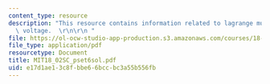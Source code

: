 ```yaml
---
content_type: resource
description: "This resource contains information related to lagrange multipliers and\
  \ voltage.  \r\n\r\n "
file: https://ol-ocw-studio-app-production.s3.amazonaws.com/courses/18-02sc-multivariable-calculus-fall-2010/e17d1ae13c8fbbe66bccbc3a55b556fb_MIT18_02SC_pset6sol.pdf
file_type: application/pdf
resourcetype: Document
title: MIT18_02SC_pset6sol.pdf
uid: e17d1ae1-3c8f-bbe6-6bcc-bc3a55b556fb
---
```


